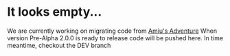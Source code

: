 # It looks empty...

We are currently working on migrating code from [Amiu's Adventure](https://github.com/AmiuLittle/AmiusAdventure)
When version Pre-Alpha 2.0.0 is ready to release code will be pushed here.
In time meantime, checkout the DEV branch
